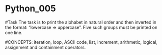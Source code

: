 # Python_005

#Task
The task is to print the alphabet in natural order and then inverted in the format: “lowercase => uppercase”. Five such groups must be printed on one line.

#CONCEPTS: 
iteration, loop, ASCII code, list, increment, arithmetic, logical, assignment and containment operators.
